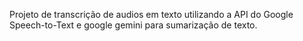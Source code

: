 Projeto de transcrição de audios em texto utilizando a API do Google Speech-to-Text e google gemini para sumarização de texto.